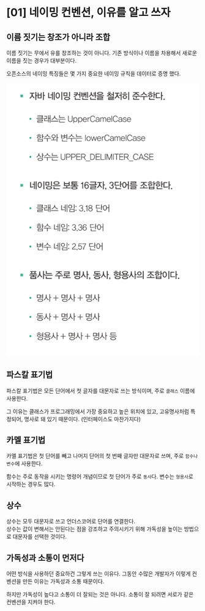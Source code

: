 # [01] 네이밍 컨벤션, 이유를 알고 쓰자

## 이름 짓기는 창조가 아니라 조합

이름 짓기는 무에서 유를 창조하는 것이 아니다. 기존 방식이나 이름을 차용해서 새로운 이름을 짓는 경우가 대부분이다.

오픈소스의 네이밍 특징들은 몇 가지 중요한 네이밍 규칙을 데이터로 증명 했다.

![네이밍 규칙](./img/2-1네이밍규칙.png)

## 파스칼 표기법

파스칼 표기법은 모든 단어에서 첫 글자를 대문자로 쓰는 방식이며, 주로 `클래스` 이름에 사용한다.

그 이유는 클래스가 프로그래밍에서 가장 중요하고 높은 위치에 있고, 고유명사처럼 특정되어, 명사로 돼 있기 때문이다. (인터페이스도 마찬가지다)

## 카멜 표기법

카멜 표기법은 첫 단어를 빼고 나머지 단어의 첫 번째 글자만 대문자로 쓰며, 주로 `함수나 변수`에 사용한다.

함수는 주로 동작을 시키는 명령어 개념이므로 첫 단어가 주로 `동사`다. 변수는 `형용사`로 시작하는 경우도 많다.

## 상수

상수는 모두 대문자로 쓰고 언더스코어로 단어를 연결한다.  
상수는 값이 변해서는 안된다는 점을 강조하고 주의시키기 위해 가독성을 높이는 방법으로 대문자를 선택한 것이다.

## 가독성과 소통이 먼저다

어떤 방식을 사용하던 중요하건 그렇게 쓰는 이유다. 그동안 수많은 개발자가 이렇게 컨벤션을 만든 이유는 가독성과 소통 때문이다.

하지만 가독성이 높다고 소통이 더 잘되는 것은 아니다. 소통이 잘 되려면 서로가 같은 컨벤션을 지켜야 한다.